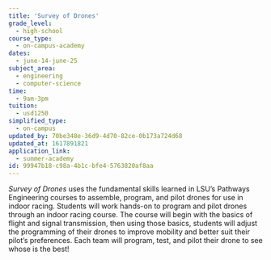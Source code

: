 ```yaml
---
title: 'Survey of Drones'
grade_level:
  - high-school
course_type:
  - on-campus-academy
dates:
  - june-14-june-25
subject_area:
  - engineering
  - computer-science
time:
  - 9am-3pm
tuition:
  - usd1250
simplified_type:
  - on-campus
updated_by: 70be348e-36d9-4d70-82ce-0b173a724d68
updated_at: 1617891821
application_link:
  - summer-academy
id: 99947b18-c98a-4b1c-bfe4-5763820af8aa
---
```

<i>Survey of Drones</i> uses the fundamental skills learned in LSU’s Pathways Engineering courses to assemble, program, and pilot drones for use in indoor racing. Students will work hands-on to program and pilot drones through an indoor racing course. The course will begin with the basics of flight and signal transmission, then using those basics, students will adjust the programming of their drones to improve mobility and better suit their pilot’s preferences. Each team will program, test, and pilot their drone to see whose is the best!